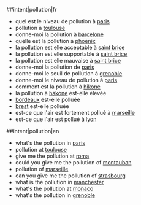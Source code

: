 ##intent|pollution|fr
- quel est le niveau de pollution à [paris](location)
- pollution à [toulouse](location)
- donne-moi la pollution à [barcelone](location)
- quelle est la pollution à [phoenix](location)
- la pollution est elle acceptable à [saint brice](location)
- la pollution est elle supportable à [saint brice](location)
- la pollution est elle mauvaise à [saint brice](location)
- donne-moi la pollution de [paris](location)
- donne-moi le seuil de pollution à [grenoble](location)
- donne-moi le niveau de pollution à [paris](location)
- comment est la pollution à [hikone](location)
- la pollution à [hakone](location) est-elle élevée
- [bordeaux](location) est-elle polluée
- [brest](location) est-elle polluée
- est-ce que l'air est fortement pollué à [marseille](location)
- est-ce que l'air est pollué à [lyon](location)

##intent|pollution|en
- what's the pollution in [paris](location)
- pollution at [toulouse](location)
- give me the pollution at [roma](location)
- could you give me the pollution of [montauban](location)
- pollution of [marseille](location)
- can you give me the pollution of [strasbourg](location)
- what is the pollution in [manchester](location)
- what's the pollution at [monaco](location)
- what's the pollution in [grenoble](location)
